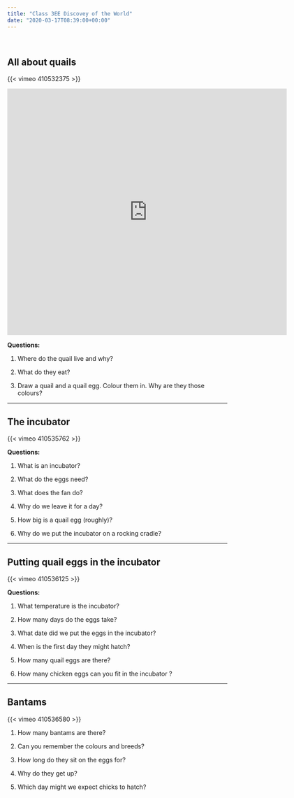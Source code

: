 ```yaml
---
title: "Class 3EE Discovey of the World"
date: "2020-03-17T08:39:00+00:00"
---
```


&nbsp;

## All about quails

{{< vimeo 410532375 >}}

<iframe src="https://player.vimeo.com/video/410532375" width="640" height="564" frameborder="0" allow="autoplay; fullscreen" allowfullscreen></iframe>

**Questions:**

1. Where do the quail live and why?

2. What do they eat?

3. Draw a quail and a quail egg. Colour them in. Why are they those colours?

<hr>

## The incubator

{{< vimeo 410535762 >}}

**Questions:**

1. What is an incubator?

2. What do the eggs need?

3. What does the fan do?

4. Why do we leave it for a day?

5. How big is a quail egg (roughly)?

6. Why do we put the incubator on a rocking cradle?

<hr>

## Putting quail eggs in the incubator 

{{< vimeo 410536125 >}}

**Questions:**

1. What temperature is the incubator?

2. How many days do the eggs take? 

3. What date did we put the eggs in the incubator?

4. When is the first day they might hatch?

5. How many  quail eggs are there?

6. How many chicken eggs can you fit in the incubator ?

<hr>

## Bantams

{{< vimeo 410536580 >}}

1. How many bantams are there?

2. Can you remember the colours and breeds?

3. How long do they sit on the eggs for?

4. Why do they get up?

5. Which day might we expect chicks to hatch?

<br/>
<br/>


 